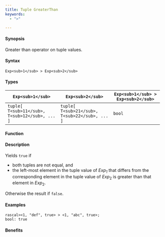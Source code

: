 ```yaml
---
title: Tuple GreaterThan
keywords:
  - ">"

---
```


#### Synopsis

Greater than operator on tuple values.

#### Syntax

`Exp<sub>1</sub> > Exp<sub>2</sub>`

#### Types


| `Exp<sub>1</sub>`                      |  `Exp<sub>2</sub>`                      | `Exp<sub>1</sub> > Exp<sub>2</sub>`  |
| --- | --- | --- |
| `tuple[ T<sub>11</sub>, T<sub>12</sub>, ... ]` |  `tuple[ T<sub>21</sub>, T<sub>22</sub>, ... ]` | `bool`                |


#### Function

#### Description

Yields `true` if 

*  both tuples are not equal, and
*  the left-most element in the tuple value of _Exp<sub>1</sub>_ that differs from the corresponding element in the tuple 
value of _Exp_<sub>2</sub> is greater than that element in _Exp_<sub>2</sub>.


Otherwise the result if `false`.

#### Examples


```rascal-shell
rascal><1, "def", true> > <1, "abc", true>;
bool: true
```

#### Benefits


